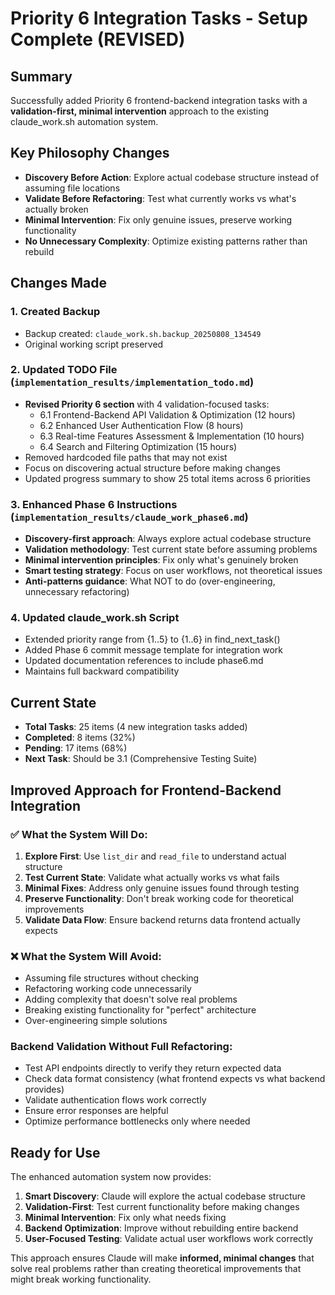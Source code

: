 # Priority 6 Integration Tasks - Setup Complete (REVISED)

## Summary
Successfully added Priority 6 frontend-backend integration tasks with a **validation-first, minimal intervention** approach to the existing claude_work.sh automation system.

## Key Philosophy Changes
- **Discovery Before Action**: Explore actual codebase structure instead of assuming file locations
- **Validate Before Refactoring**: Test what currently works vs what's actually broken
- **Minimal Intervention**: Fix only genuine issues, preserve working functionality
- **No Unnecessary Complexity**: Optimize existing patterns rather than rebuild

## Changes Made

### 1. Created Backup
- Backup created: `claude_work.sh.backup_20250808_134549`
- Original working script preserved

### 2. Updated TODO File (`implementation_results/implementation_todo.md`)
- **Revised Priority 6 section** with 4 validation-focused tasks:
  - 6.1 Frontend-Backend API Validation & Optimization (12 hours)
  - 6.2 Enhanced User Authentication Flow (8 hours)  
  - 6.3 Real-time Features Assessment & Implementation (10 hours)
  - 6.4 Search and Filtering Optimization (15 hours)
- Removed hardcoded file paths that may not exist
- Focus on discovering actual structure before making changes
- Updated progress summary to show 25 total items across 6 priorities

### 3. Enhanced Phase 6 Instructions (`implementation_results/claude_work_phase6.md`)
- **Discovery-first approach**: Always explore actual codebase structure
- **Validation methodology**: Test current state before assuming problems
- **Minimal intervention principles**: Fix only what's genuinely broken
- **Smart testing strategy**: Focus on user workflows, not theoretical issues
- **Anti-patterns guidance**: What NOT to do (over-engineering, unnecessary refactoring)

### 4. Updated claude_work.sh Script
- Extended priority range from {1..5} to {1..6} in find_next_task()
- Added Phase 6 commit message template for integration work
- Updated documentation references to include phase6.md
- Maintains full backward compatibility

## Current State
- **Total Tasks**: 25 items (4 new integration tasks added)
- **Completed**: 8 items (32%)
- **Pending**: 17 items (68%)
- **Next Task**: Should be 3.1 (Comprehensive Testing Suite)

## Improved Approach for Frontend-Backend Integration

### ✅ What the System Will Do:
1. **Explore First**: Use `list_dir` and `read_file` to understand actual structure
2. **Test Current State**: Validate what actually works vs what fails
3. **Minimal Fixes**: Address only genuine issues found through testing
4. **Preserve Functionality**: Don't break working code for theoretical improvements
5. **Validate Data Flow**: Ensure backend returns data frontend actually expects

### ❌ What the System Will Avoid:
- Assuming file structures without checking
- Refactoring working code unnecessarily
- Adding complexity that doesn't solve real problems
- Breaking existing functionality for "perfect" architecture
- Over-engineering simple solutions

### Backend Validation Without Full Refactoring:
- Test API endpoints directly to verify they return expected data
- Check data format consistency (what frontend expects vs what backend provides)
- Validate authentication flows work correctly
- Ensure error responses are helpful
- Optimize performance bottlenecks only where needed

## Ready for Use
The enhanced automation system now provides:
1. **Smart Discovery**: Claude will explore the actual codebase structure
2. **Validation-First**: Test current functionality before making changes
3. **Minimal Intervention**: Fix only what needs fixing
4. **Backend Optimization**: Improve without rebuilding entire backend
5. **User-Focused Testing**: Validate actual user workflows work correctly

This approach ensures Claude will make **informed, minimal changes** that solve real problems rather than creating theoretical improvements that might break working functionality.
